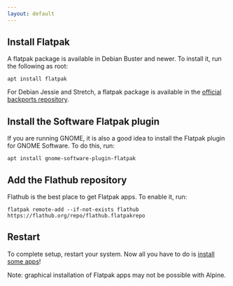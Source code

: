 ```yaml
---
layout: default
---
```

## Install Flatpak

A flatpak package is available in Debian Buster and newer. To install it, run the following as root:

```
apt install flatpak
```

For Debian Jessie and Stretch, a flatpak package is available in the [official backports repository](https://backports.debian.org/Instructions/). 

## Install the Software Flatpak plugin

If you are running GNOME, it is also a good idea to install the Flatpak plugin for GNOME Software. To do this, run:

```
apt install gnome-software-plugin-flatpak
```

## Add the Flathub repository
Flathub is the best place to get Flatpak apps. To enable it, run:

```
flatpak remote-add --if-not-exists flathub https://flathub.org/repo/flathub.flatpakrepo
```

## Restart
To complete setup, restart your system. Now all you have to do is [install some apps](https://flathub.org)!

Note: graphical installation of Flatpak apps may not be possible with Alpine.

<!--
Written with love using [Apostrophe](https://flathub.org/apps/details/org.gnome.gitlab.somas.Apostrophe).
-->